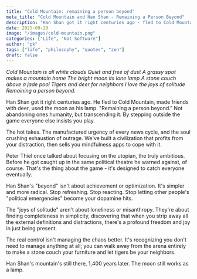 ```yaml
---
title: "Cold Mountain: remaining a person beyond"
meta_title: "Cold Mountain and Han Shan - Remaining a Person Beyond"
description: "Han Shan got it right centuries ago - fled to Cold Mountain, made friends with deer, used the moon as his lamp. Not abandoning humanity, but transcending it by stepping outside the game everyone else insists you play."
date: 2025-09-20
image: "/images/cold-mountain.png"
categories: ["Life", "Not Software"]
author: "pk"
tags: ["life", "philosophy", "quotes", "zen"]
draft: false
---
```


_Cold Mountain is all white clouds
Quiet and free of dust
A grassy spot makes a mountain home
The bright moon its lone lamp
A stone couch above a jade pool
Tigers and deer for neighbors
I love the joys of solitude
Remaining a person beyond._

Han Shan got it right centuries ago. He fled to Cold Mountain, made friends with deer, used the moon as his lamp. "Remaining a person beyond."
Not abandoning ones humanity, but transcending it. By stepping outside the game everyone else insists you play.

The hot takes. The manufactured urgency of every news cycle, and the soul crushing exhaustion of outrage.
We've built a civilization that profits from your distraction, then sells you mindfulness apps to cope with it.

Peter Thiel once talked about focusing on the utopian, the truly ambitious. Before he got caught up in the same political theatre he warned against, of course. That's the thing about the game - it's designed to catch everyone eventually.

Han Shan's "beyond" isn't about achievement or optimization. It's simpler and more radical.
Stop refreshing. Stop reacting. Stop letting other people's "political emergencies" become your dopamine hits.

The "joys of solitude" aren't about loneliness or misanthropy. They're about finding completeness in simplicity, discovering that when you strip away all the external definitions and distractions, there's a profound freedom and joy in just being present.

The real control isn't managing the chaos better. It's recognizing you don't need to manage anything at all;
you can walk away from the arena entirely to make a stone couch your furniture and let tigers be your neighbors.

Han Shan's mountain's still there, 1,400 years later.
The moon still works as a lamp.